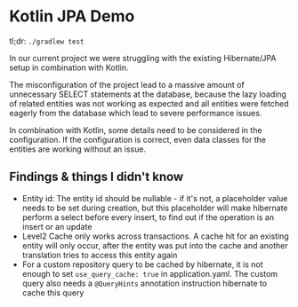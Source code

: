 # Kotlin JPA Demo

tl;dr: `./gradlew test`

In our current project we were struggling with the existing Hibernate/JPA setup in combination with Kotlin.

The misconfiguration of the project lead to a massive amount of unnecessary SELECT statements at the database, because
the lazy loading of related entities was not working as expected and all entities were fetched eagerly from the database
which lead to severe performance issues.

In combination with Kotlin, some details need to be considered in the configuration.
If the configuration is correct, even data classes for the entities are working without an issue.

## Findings & things I didn't know

- Entity id: The entity id should be nullable - if it's not, a placeholder value needs to be set during creation, but
  this placeholder will make hibernate perform a select before every insert, to find out if the operation is an insert
  or an update
- Level2 Cache only works across transactions. A cache hit for an existing entity will only occur, after the entity was
  put into the cache and another translation tries to access this entity again
- For a custom repository query to be cached by hibernate, it is not enough to set `use_query_cache: true` in
  application.yaml. The custom query also needs a `@QueryHints` annotation instruction hibernate to cache this query